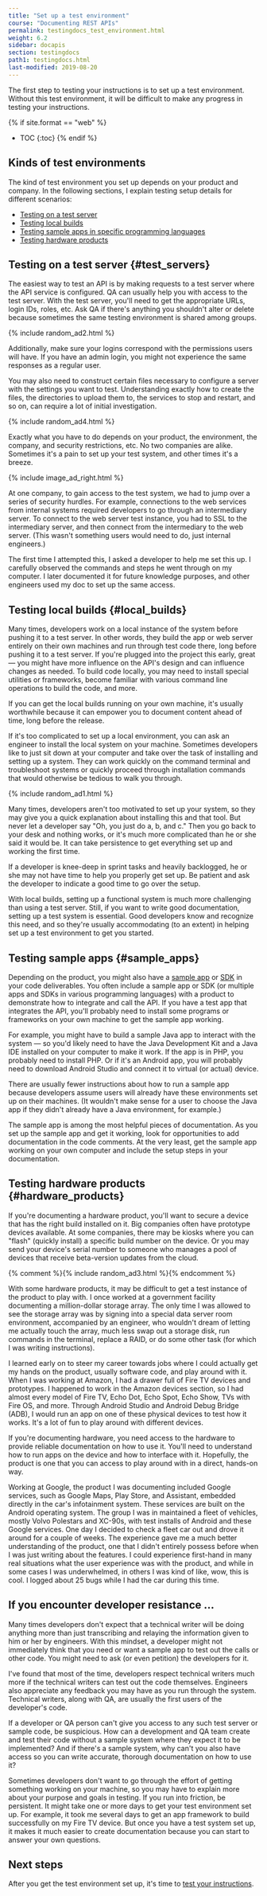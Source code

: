 ```yaml
---
title: "Set up a test environment"
course: "Documenting REST APIs"
permalink: testingdocs_test_environment.html
weight: 6.2
sidebar: docapis
section: testingdocs
path1: testingdocs.html
last-modified: 2019-08-20
---
```


The first step to testing your instructions is to set up a test environment. Without this test environment, it will be difficult to make any progress in testing your instructions.

{% if site.format == "web" %}
* TOC
{:toc}
{% endif %}

## Kinds of test environments

The kind of test environment you set up depends on your product and company. In the following sections, I explain testing setup details for different scenarios:

* [Testing on a test server](#test_servers)
* [Testing local builds](#local_builds)
* [Testing sample apps in specific programming languages](#sample_apps)
* [Testing hardware products](#hardware_products)

## Testing on a test server {#test_servers}

The easiest way to test an API is by making requests to a test server where the API service is configured. QA can usually help you with access to the test server. With the test server, you'll need to get the appropriate URLs, login IDs, roles, etc. Ask QA if there's anything you shouldn't alter or delete because sometimes the same testing environment is shared among groups.

{% include random_ad2.html %}

Additionally, make sure your logins correspond with the permissions users will have. If you have an admin login, you might not experience the same responses as a regular user.

You may also need to construct certain files necessary to configure a server with the settings you want to test. Understanding exactly how to create the files, the directories to upload them to, the services to stop and restart, and so on, can require a lot of initial investigation.

{% include random_ad4.html %}

Exactly what you have to do depends on your product, the environment, the company, and security restrictions, etc. No two companies are alike. Sometimes it's a pain to set up your test system, and other times it's a breeze.

{% include image_ad_right.html %}

At one company, to gain access to the test system, we had to jump over a series of security hurdles. For example, connections to the web services from internal systems required developers to go through an intermediary server. To connect to the web server test instance, you had to SSL to the intermediary server, and then connect from the intermediary to the web server. (This wasn't something users would need to do, just internal engineers.)

The first time I attempted this, I asked a developer to help me set this up. I carefully observed the commands and steps he went through on my computer. I later documented it for future knowledge purposes, and other engineers used my doc to set up the same access.

## Testing local builds {#local_builds}

Many times, developers work on a local instance of the system before pushing it to a test server. In other words, they build the app or web server entirely on their own machines and run through test code there, long before pushing it to a test server. If you're plugged into the project this early, great &mdash; you might have more influence on the API's design and can influence changes as needed. To build code locally, you may need to install special utilities or frameworks, become familiar with various command line operations to build the code, and more.

If you can get the local builds running on your own machine, it's usually worthwhile because it can empower you to document content ahead of time, long before the release.

If it's too complicated to set up a local environment, you can ask an engineer to install the local system on your machine. Sometimes developers like to just sit down at your computer and take over the task of installing and setting up a system. They can work quickly on the command terminal and troubleshoot systems or quickly proceed through installation commands that would otherwise be tedious to walk you through.

{% include random_ad1.html %}

Many times, developers aren't too motivated to set up your system, so they may give you a quick explanation about installing this and that tool. But never let a developer say "Oh, you just do a, b, and c." Then you go back to your desk and nothing works, or it's much more complicated than he or she said it would be. It can take persistence to get everything set up and working the first time.

If a developer is knee-deep in sprint tasks and heavily backlogged, he or she may not have time to help you properly get set up. Be patient and ask the developer to indicate a good time to go over the setup.

With local builds, setting up a functional system is much more challenging than using a test server. Still, if you want to write good documentation, setting up a test system is essential. Good developers know and recognize this need, and so they're usually accommodating (to an extent) in helping set up a test environment to get you started.

## Testing sample apps {#sample_apps}

Depending on the product, you might also have a [sample app](docapis_codesamples_bestpractices.html) or [SDK](docapis_sdks.html) in your code deliverables. You often include a sample app or SDK (or multiple apps and SDKs in various programming languages) with a product to demonstrate how to integrate and call the API. If you have a test app that integrates the API, you'll probably need to install some programs or frameworks on your own machine to get the sample app working.

For example, you might have to build a sample Java app to interact with the system &mdash; so you'd likely need to have the Java Development Kit and a Java IDE installed on your computer to make it work. If the app is in PHP, you probably need to install PHP. Or if it's an Android app, you will probably need to download Android Studio and connect it to virtual (or actual) device.

There are usually fewer instructions about how to run a sample app because developers assume users will already have these environments set up on their machines. (It wouldn't make sense for a user to choose the Java app if they didn't already have a Java environment, for example.)

The sample app is among the most helpful pieces of documentation. As you set up the sample app and get it working, look for opportunities to add documentation in the code comments. At the very least, get the sample app working on your own computer and include the setup steps in your documentation.

## Testing hardware products {#hardware_products}

If you're documenting a hardware product, you'll want to secure a device that has the right build installed on it. Big companies often have prototype devices available. At some companies, there may be kiosks where you can "flash" (quickly install) a specific build number on the device. Or you may send your device's serial number to someone who manages a pool of devices that receive beta-version updates from the cloud.

{% comment %}{% include random_ad3.html %}{% endcomment %}

With some hardware products, it may be difficult to get a test instance of the product to play with. I once worked at a government facility documenting a million-dollar storage array. The only time I was allowed to see the storage array was by signing into a special data server room environment, accompanied by an engineer, who wouldn't dream of letting me actually touch the array, much less swap out a storage disk, run commands in the terminal, replace a RAID, or do some other task (for which I was writing instructions).

I learned early on to steer my career towards jobs where I could actually get my hands on the product, usually software code, and play around with it. When I was working at Amazon, I had a drawer full of Fire TV devices and prototypes. I happened to work in the Amazon devices section, so I had almost every model of Fire TV, Echo Dot, Echo Spot, Echo Show, TVs with Fire OS, and more. Through Android Studio and Android Debug Bridge (ADB), I would run an app on one of these physical devices to test how it works. It's a lot of fun to play around with different devices.

If you're documenting hardware, you need access to the hardware to provide reliable documentation on how to use it. You'll need to understand how to run apps on the device and how to interface with it. Hopefully, the product is one that you can access to play around with in a direct, hands-on way.

Working at Google, the product I was documenting included Google services, such as Google Maps, Play Store, and Assistant, embedded directly in the car's infotainment system. These services are built on the Android operating system. The group I was in maintained a fleet of vehicles, mostly Volvo Polestars and XC-90s, with test installs of Android and these Google services. One day I decided to check a fleet car out and drove it around for a couple of weeks. The experience gave me a much better understanding of the product, one that I didn't entirely possess before when I was just writing about the features. I could experience first-hand in many real situations what the user experience was with the product, and while in some cases I was underwhelmed, in others I was kind of like, wow, this is cool. I logged about 25 bugs while I had the car during this time. 

## If you encounter developer resistance ...

Many times developers don't expect that a technical writer will be doing anything more than just transcribing and relaying the information given to him or her by engineers. With this mindset, a developer might not immediately think that you need or want a sample app to test out the calls or other code. You might need to ask (or even petition) the developers for it.

I've found that most of the time, developers respect technical writers much more if the technical writers can test out the code themselves. Engineers also appreciate any feedback you may have as you run through the system. Technical writers, along with QA, are usually the first users of the developer's code.

If a developer or QA person can't give you access to any such test server or sample code, be suspicious. How can a development and QA team create and test their code without a sample system where they expect it to be implemented? And if there's a sample system, why can't you also have access so you can write accurate, thorough documentation on how to use it?

Sometimes developers don't want to go through the effort of getting something working on your machine, so you may have to explain more about your purpose and goals in testing. If you run into friction, be persistent. It might take one or more days to get your test environment set up. For example, it took me several days to get an app framework to build successfully on my Fire TV device. But once you have a test system set up, it makes it much easier to create documentation because you can start to answer your own questions.

## Next steps

After you get the test environment set up, it's time to [test your instructions](testingdocs_test_your_instructions.html).
